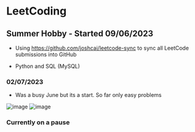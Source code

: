 # LeetCoding

## Summer Hobby - Started 09/06/2023

* Using https://github.com/joshcai/leetcode-sync to sync all LeetCode submissions into GitHub

* Python and SQL (MySQL)

### 02/07/2023
* Was a busy June but its a start. So far only easy problems

![image](https://github.com/Palmgrenoskari/LeetCoding/assets/62388905/e337c12d-43a8-4a78-885f-9f6fadc5e172)
![image](https://github.com/Palmgrenoskari/LeetCoding/assets/62388905/4f2c7fb0-79f1-4f3d-a0b4-726e1c39596e)

### Currently on a pause
